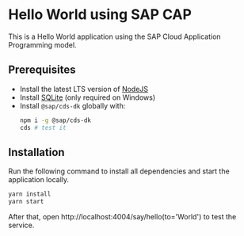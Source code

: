 # Hello World using SAP CAP
This is a Hello World application using the SAP Cloud Application Programming model.

## Prerequisites
- Install the latest LTS version of [NodeJS](https://nodejs.org/)
- Install [SQLite](https://sqlite.org/download.html) (only required on Windows)
- Install ``@sap/cds-dk`` globally with:
  ```bash
  npm i -g @sap/cds-dk
  cds # test it
  ``` 

## Installation

Run the following command to install all dependencies and start the application locally.
```bash
yarn install
yarn start
```

After that, open http://localhost:4004/say/hello(to='World') to test the service.